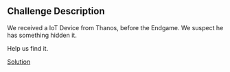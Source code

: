## Challenge Description
We received a IoT Device from Thanos, before the Endgame. We suspect he has something hidden it.

Help us find it.

[Solution](./soln.md)